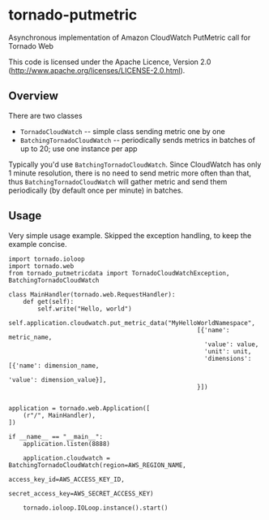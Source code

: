 tornado-putmetric
=================

Asynchronous implementation of Amazon CloudWatch PutMetric call for Tornado Web

This code is licensed under the Apache Licence, Version 2.0 (http://www.apache.org/licenses/LICENSE-2.0.html).

Overview
--------

There are two classes
* `TornadoCloudWatch` -- simple class sending metric one by one 
* `BatchingTornadoCloudWatch` -- periodically sends metrics in batches of up to 20; use one instance per app

Typically you'd use `BatchingTornadoCloudWatch`. Since CloudWatch has only 1 minute resolution, there is no need to send metric more often than that, thus `BatchingTornadoCloudWatch` will gather metric and send them periodically (by default once per minute) in batches.


Usage
-----

Very simple usage example. Skipped the exception handling, to keep the example concise. 

    import tornado.ioloop
    import tornado.web
    from tornado_putmetricdata import TornadoCloudWatchException, BatchingTornadoCloudWatch 

    class MainHandler(tornado.web.RequestHandler):
        def get(self):
            self.write("Hello, world")
            self.application.cloudwatch.put_metric_data("MyHelloWorldNamespace", 
                                                        [{'name': metric_name, 
                                                          'value': value,
                                                          'unit': unit,
                                                          'dimensions': [{'name': dimension_name,
                                                                          'value': dimension_value}],
                                                        }])


    application = tornado.web.Application([
        (r"/", MainHandler),
    ])

    if __name__ == "__main__":
        application.listen(8888)
        
        application.cloudwatch = BatchingTornadoCloudWatch(region=AWS_REGION_NAME,
                                                           access_key_id=AWS_ACCESS_KEY_ID, 
                                                           secret_access_key=AWS_SECRET_ACCESS_KEY)
        
        tornado.ioloop.IOLoop.instance().start()





